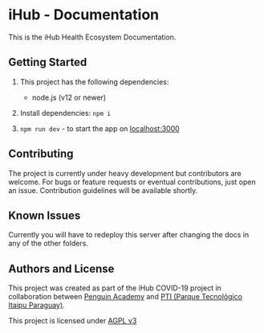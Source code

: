 # iHub - Documentation

This is the iHub Health Ecosystem Documentation.

## Getting Started

1. This project has the following dependencies:

   - node.js (v12 or newer)

2. Install dependencies: `npm i`

3. `npm run dev` - to start the app on [localhost:3000](http://localhost:3000)

## Contributing

The project is currently under heavy development but contributors are welcome. For bugs or feature requests or eventual contributions, just open an issue. Contribution guidelines will be available shortly.

## Known Issues

Currently you will have to redeploy this server after changing the docs in any of the other folders.

## Authors and License

This project was created as part of the iHub COVID-19 project in collaboration between [Penguin Academy](https://penguin.academy) and [PTI (Parque Tecnológico Itaipu Paraguay)](http://pti.org.py).

This project is licensed under
[AGPL v3](LICENSE)
